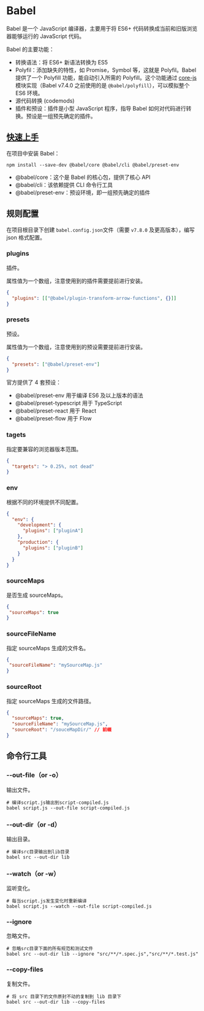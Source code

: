 # Babel

Babel 是一个 JavaScript 编译器，主要用于将 ES6+ 代码转换成当前和旧版浏览器能够运行的 JavaScript 代码。

Babel 的主要功能：

- 转换语法：将 ES6+ 新语法转换为 ES5
- Polyfil：添加缺失的特性，如 Promise，Symbol 等，这就是 Polyfil。Babel 提供了一个 Polyfill 功能，能自动引入所需的 Polyfill。这个功能通过  [core-js](https://github.com/zloirock/core-js) 模块实现（Babel v7.4.0 之前使用的是 `@babel/polyfill`），可以模拟整个 ES6 环境。
- 源代码转换 (codemods)
- 插件和预设：插件是小型 JavaScript 程序，指导 Babel 如何对代码进行转换。预设是一组预先确定的插件。

## [快速上手](https://babel.nodejs.cn/docs/usage)

在项目中安装 Babel：

```shell
npm install --save-dev @babel/core @babel/cli @babel/preset-env
```

- @babel/core：这个是 Babel 的核心包，提供了核心 API
- @babel/cli：该依赖提供 CLI 命令行工具
- @babel/preset-env：预设环境，即一组预先确定的插件

## 规则配置

在项目根目录下创建 `babel.config.json`文件（需要 `v7.8.0` 及更高版本），编写 json 格式配置。

### plugins

插件。

属性值为一个数组，注意使用到的插件需要提前进行安装。

```json
{
  "plugins": [["@babel/plugin-transform-arrow-functions", {}]]
}
```



### presets

预设。

属性值为一个数组，注意使用到的预设需要提前进行安装。

```json
{
  "presets": ["@babel/preset-env"]
}
```

官方提供了 4 套预设：

- @babel/preset-env 用于编译 ES6 及以上版本的语法
- @babel/preset-typescript 用于 TypeScript
- @babel/preset-react 用于 React
- @babel/preset-flow 用于 Flow

### tagets

指定要兼容的浏览器版本范围。

```json
{
  "targets": "> 0.25%, not dead"
}
```

### env

根据不同的环境提供不同配置。

```json
{
  "env": {
    "development": {
      "plugins": ["pluginA"]
    },
    "production": {
      "plugins": ["pluginB"]
    }
  }
}
```

### sourceMaps

是否生成 sourceMaps。

```json
{
 "sourceMaps": true
}
```

### sourceFileName

指定 sourceMaps 生成的文件名。

```json
{
 "sourceFileName": "mySourceMap.js"
}
```

### sourceRoot

指定 sourceMaps 生成的文件路径。

```json
{
  "sourceMaps": true,
  "sourceFileName": "mySourceMap.js",
  "sourceRoot": "/souceMapDir/" // 前缀
}
```

## 命令行工具

### --out-file（or -o）

输出文件。

```shell
# 编译script.js输出到script-compiled.js 
babel script.js --out-file script-compiled.js 
```

### --out-dir（or -d）

输出目录。

```shell
# 编译src目录输出到lib目录
babel src --out-dir lib
```

### --watch（or -w）

监听变化。

```shell
# 每当script.js发生变化时重新编译
babel script.js --watch --out-file script-compiled.js 
```

### --ignore

忽略文件。

```shell
# 忽略src目录下面的所有规范和测试文件
babel src --out-dir lib --ignore "src/**/*.spec.js","src/**/*.test.js"
```

### --copy-files 

复制文件。

```shell
# 将 src 目录下的文件原封不动的复制到 lib 目录下
babel src --out-dir lib --copy-files 
```

